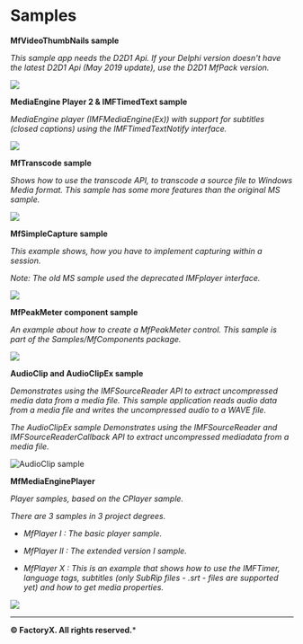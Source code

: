 # Samples

**MfVideoThumbNails sample**

*This sample app needs the D2D1 Api. If your Delphi version doesn't have the latest D2D1 Api (May 2019 update), use the D2D1 MfPack version.*



![](https://a.fsdn.com/con/app/proj/mfpack/screenshots/VideoThumbNailsSample.jpg/max/max/1)

**MediaEngine Player 2 & IMFTimedText sample**

*MediaEngine player (IMFMediaEngine(Ex)) with support for subtitles (closed captions) using the IMFTimedTextNotify interface.*



![](https://a.fsdn.com/con/app/proj/mfpack/screenshots/MediaEngine%20Player%202a.jpg/max/max/1)

**MfTranscode sample**

*Shows how to use the transcode API, to transcode a source file to Windows Media format. This sample has some more features than the original MS sample.*



![](https://a.fsdn.com/con/app/proj/mfpack/screenshots/mftransform.jpg/max/max/1)

**MfSimpleCapture sample**

*This example shows, how you have to implement capturing within a session.*

*Note: The old MS sample used the deprecated IMFplayer interface.*



![](https://a.fsdn.com/con/app/proj/mfpack/screenshots/MfSimpleCapture.jpg/max/max/1)

**MfPeakMeter component sample**

*An example about how to create a MfPeakMeter control. This sample is part of the Samples/MfComponents package.*



![](https://a.fsdn.com/con/app/proj/mfpack/screenshots/MfPeakMeter.jpg/max/max/1)

**AudioClip and AudioClipEx sample**

*Demonstrates using the IMFSourceReader API to extract uncompressed media data from a media file. This sample application reads audio data from a media file and writes the uncompressed audio to a WAVE file.*

*The AudioClipEx sample Demonstrates using the IMFSourceReader and IMFSourceReaderCallback API to extract uncompressed mediadata from a media file.*



![AudioClip sample](https://a.fsdn.com/con/app/proj/mfpack/screenshots/AudioClipExSample.jpg/max/max/1)



**MfMediaEnginePlayer**

*Player samples, based on the CPlayer sample.*

*There are 3 samples in 3 project degrees.*

- *MfPlayer I : The basic player sample.*

- *MfPlayer II : The extended version I sample.*

- *MfPlayer X : This is an example that shows how to use the IMFTimer, language tags, subtitles (only SubRip files - .srt - files are supported yet) and how to get media properties.*



![](https://dc623.4shared.com/img/8WIop2fviq/s24/1710787b350/MfPlayer_X_Sample?async&rand=0.8424708240917771)



****


**© FactoryX. All rights reserved.***


